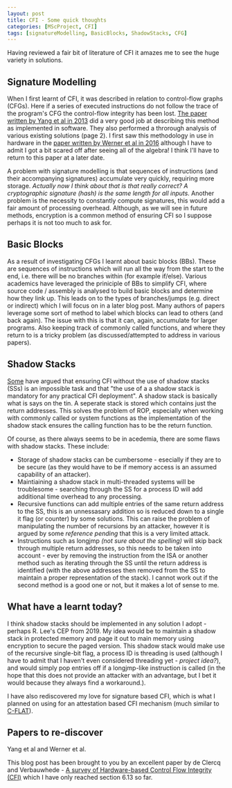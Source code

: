 ```yaml
---
layout: post
title: CFI - Some quick thoughts
categories: [MScProject, CFI]
tags: [signatureModelling, BasicBlocks, ShadowStacks, CFG]
---
```


Having reviewed a fair bit of literature of CFI it amazes me to see the huge variety in solutions.

## Signature Modelling

When I first learnt of CFI, it was described in relation to control-flow graphs (CFGs). Here if a series of executed instructions do not follow the trace of the program's CFG the control-flow integrity has been lost.
[The paper written by Yang et al in 2013](http://dx.doi.org/10.1016/j.cja.2013.02.019) did a very good job at describing this method as implemented in software. They also performed a throrough analysis of various existing solutions (page 2).
I first saw this methodology in use in hardware in the [paper written by Werner et al in 2016](http://link.springer.com/10.1007/978-3-319-31271-2_10) although I have to admit I got a bit scared off after seeing all of the algebra! I think I'll have to return to this paper at a later date.

A problem with signature modelling is that sequences of instructions (and their accompanying signatures) accumulate very quickly, requiring more storage. *Actually now I think about that is that really correct? A cryptographic signature (hash) is the same length for all inputs.* Another problem is the necessity to constantly compute signatures, this would add a fair amount of processing overhead. Although, as we will see in future methods, encryption is a common method of ensuring CFI so I suppose perhaps it is not too much to ask for. 

## Basic Blocks

As a result of investigating CFGs I learnt about basic blocks (BBs). These are sequences of instructions which will run all the way from the start to the end, i.e. there will be no branches within (for example if/else).
Various academics have leveraged the priniciple of BBs to simplify CFI, where source code / assembly is analysed to build basic blocks and determine how they link up. This leads on to the types of branches/jumps (e.g. direct or indirect) which I will focus on in a later blog post.
Many authors of papers leverage some sort of method to label which blocks can lead to others (and back again). The issue with this is that it can, again, accumulate for larger programs. Also keeping track of commonly called functions, and where they return to is a tricky problem (as discussed/attempted to address in various papers).

## Shadow Stacks

[Some](http://dl.acm.org/citation.cfm?doid=2857705.2857722) have argued that ensuring CFI without the use of shadow stacks (SSs) is an impossible task and that "the use of a a shadow stack is mandatory for any practical CFI deployment". A shadow stack is basically what is says on the tin. A seperate stack is stored which contains just the return addresses. This solves the problem of ROP, especially when working with commonly called or system functions as the implementation of the shadow stack ensures the calling function has to be the return function.

Of course, as there always seems to be in acedemia, there are some flaws with shadow stacks. These include:
* Storage of shadow stacks can be cumbersome - esecially if they are to be secure (as they would have to be if memory access is an assumed capability of an attacker).
* Maintiaining a shadow stack in multi-threaded systems will be troublesome - searching through the SS for a process ID will add additional time overhead to any processing.
* Recursive functions can add multiple entries of the same return address to the SS, this is an unnessasary addition so is reduced down to a single it flag (or  counter) by some solutions. This can raise the problem of manipulating the number of recursions by an attacker, however it is argued by some *reference pending* that this is a very limited attack.
* Instructions such as longjmp *(not sure about the spelling)* will skip back through multiple return addresses, so this needs to be taken into account - ever by removing the instruction from the ISA or another method such as iterating through the SS until the return address is identified (with the above addresses then removed from the SS to maintain a proper representation of the stack). I cannot work out if the second method is a good one or not, but it makes a lot of sense to me.

## What have a learnt today?

I think shadow stacks should be implemented in any solution I adopt - perhaps R. Lee's CEP from 2019. My idea would be to maintain a shadow stack in protected memory and page it out to main memory using encryption to secure the paged version. This shadow stack would make use of the recursive single-bit flag, a process ID is threading is used (although I have to admit that I haven't even considered threading yet - *project idea?*), and would simply pop entries off if a longjmp-like instruction is called (in the hope that this does not provide an attacker with an advantage, but I bet it would because they always find a workaround.).

I have also rediscovered my love for signature based CFI, which is what I planned on using for an attestation based CFI mechanism (much similar to <a href="http://arxiv.org/abs/1605.07763">C-FLAT</a>).

## Papers to re-discover

Yang et al and Werner et al.

This blog post has been brought to you by an excellent paper by de Clercq and Verbauwhede - <a href="http://arxiv.org/abs/1706.07257">A survey of Hardware-based Control Flow Integrity (CFI)</a> which I have only reached section 6.13 so far.
